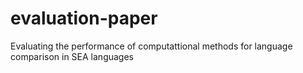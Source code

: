 # evaluation-paper
Evaluating the performance of computattional methods for language comparison in SEA languages
